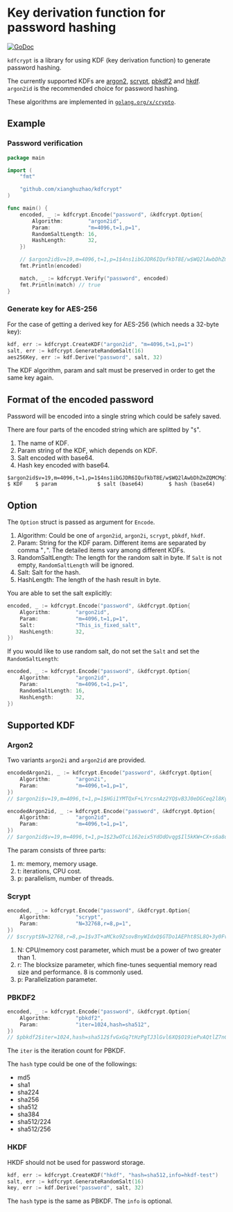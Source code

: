 # Key derivation function for password hashing

[![GoDoc](https://godoc.org/github.com/xianghuzhao/kdfcrypt?status.svg)](https://godoc.org/github.com/xianghuzhao/kdfcrypt)

`kdfcrypt` is a library for using KDF (key derivation function) to
generate password hashing.

The currently supported KDFs are
[argon2](https://en.wikipedia.org/wiki/Argon2),
[scrypt](https://en.bitcoinwiki.org/wiki/Scrypt),
[pbkdf2](https://en.wikipedia.org/wiki/PBKDF2) and
[hkdf](https://en.wikipedia.org/wiki/HKDF).
`argon2id` is the recommended choice for password hashing.

These algorithms are implemented in
[`golang.org/x/crypto`](https://godoc.org/golang.org/x/crypto).


## Example

### Password verification

```go
package main

import (
	"fmt"

	"github.com/xianghuzhao/kdfcrypt"
)

func main() {
	encoded, _ := kdfcrypt.Encode("password", &kdfcrypt.Option{
		Algorithm:        "argon2id",
		Param:            "m=4096,t=1,p=1",
		RandomSaltLength: 16,
		HashLength:       32,
	})

	// $argon2id$v=19,m=4096,t=1,p=1$4ns1ibGJDR6IQufkbT8E/w$WQ2lAwbDhZmZQMCMg74L00OHUFzn/IvbwDaxU6bgIys
	fmt.Println(encoded)

	match, _ := kdfcrypt.Verify("password", encoded)
	fmt.Println(match) // true
}
```


### Generate key for AES-256

For the case of getting a derived key for AES-256 (which needs a 32-byte key):

```go
kdf, err := kdfcrypt.CreateKDF("argon2id", "m=4096,t=1,p=1")
salt, err := kdfcrypt.GenerateRandomSalt(16)
aes256Key, err := kdf.Derive("password", salt, 32)
```

The KDF algorithm, param and salt must be preserved in order to get
the same key again.


## Format of the encoded password

Password will be encoded into a single string which could be safely
saved.

There are four parts of the encoded string which are splitted by "`$`".

1. The name of KDF.
2. Param string of the KDF, which depends on KDF.
3. Salt encoded with base64.
4. Hash key encoded with base64.

```
$argon2id$v=19,m=4096,t=1,p=1$4ns1ibGJDR6IQufkbT8E/w$WQ2lAwbDhZmZQMCMg74L00OHUFzn/IvbwDaxU6bgIys
$ KDF    $ param             $ salt (base64)        $ hash (base64)
```


## Option

The `Option` struct is passed as argument for `Encode`.

1. Algorithm: Could be one of `argon2id`, `argon2i`, `scrypt`, `pbkdf`,
   `hkdf`.
2. Param: String for the KDF param. Different items are separated by
   comma "`,`". The detailed items vary among different KDFs.
3. RandomSaltLength: The length for the random salt in byte. If `Salt`
   is not empty, `RandomSaltLength` will be ignored.
4. Salt: Salt for the hash.
5. HashLength: The length of the hash result in byte.

You are able to set the salt explicitly:

```go
encoded, _ := kdfcrypt.Encode("password", &kdfcrypt.Option{
	Algorithm:        "argon2id",
	Param:            "m=4096,t=1,p=1",
	Salt:             "This_is_fixed_salt",
	HashLength:       32,
})
```

If you would like to use random salt, do not set the `Salt` and set the
`RandomSaltLength`:

```go
encoded, _ := kdfcrypt.Encode("password", &kdfcrypt.Option{
	Algorithm:        "argon2id",
	Param:            "m=4096,t=1,p=1",
	RandomSaltLength: 16,
	HashLength:       32,
})
```

## Supported KDF

### Argon2

Two variants `argon2i` and `argon2id` are provided.

```go
encodedArgon2i, _ := kdfcrypt.Encode("password", &kdfcrypt.Option{
	Algorithm:        "argon2i",
	Param:            "m=4096,t=1,p=1",
})
// $argon2i$v=19,m=4096,t=1,p=1$HGi1YMTQxF+LYrcsnAz2YQ$vB3J0eDGCeq2l8Ky96OqB1P9rr8KPOQZzEScZnq1IUA

encodedArgon2id, _ := kdfcrypt.Encode("password", &kdfcrypt.Option{
	Algorithm:        "argon2id",
	Param:            "m=4096,t=1,p=1",
})
// $argon2id$v=19,m=4096,t=1,p=1$23wOTcL162eix5YdOdOvqg$Il5kKW+CX+s6a8d6LtEnQ5k0bvBnfkuZXKkXq+Krx1I
```

The param consists of three parts:

1. m: memory, memory usage.
2. t: iterations, CPU cost.
3. p: parallelism, number of threads.


### Scrypt

```go
encoded, _ := kdfcrypt.Encode("password", &kdfcrypt.Option{
	Algorithm:        "scrypt",
	Param:            "N=32768,r=8,p=1",
})
// $scrypt$N=32768,r=8,p=1$v3T+aMCko9ZsovBnyWIdxQ$GTDo1AEPht8SL8Q+3y0FvWpPvzn5ZZNpwoqG+WOLsyI
```

1. N: CPU/memory cost parameter, which must be a power of two greater
   than 1.
2. r: The blocksize parameter, which fine-tunes sequential memory read
   size and performance. 8 is commonly used.
3. p: Parallelization parameter.


### PBKDF2

```go
encoded, _ := kdfcrypt.Encode("password", &kdfcrypt.Option{
	Algorithm:        "pbkdf2",
	Param:            "iter=1024,hash=sha512",
})
// $pbkdf2$iter=1024,hash=sha512$fvGxGq7tHzPgTJ3lGvl6XQ$O19iePvAQtlZ7nC5f5cS4C76bur9qMLp6dlPdXFiFTc
```

The `iter` is the iteration count for PBKDF.

The `hash` type could be one of the followings:

* md5
* sha1
* sha224
* sha256
* sha512
* sha384
* sha512/224
* sha512/256


### HKDF

HKDF should not be used for password storage.

```go
kdf, err := kdfcrypt.CreateKDF("hkdf", "hash=sha512,info=hkdf-test")
salt, err := kdfcrypt.GenerateRandomSalt(16)
key, err := kdf.Derive("password", salt, 32)
```

The `hash` type is the same as PBKDF.
The `info` is optional.
